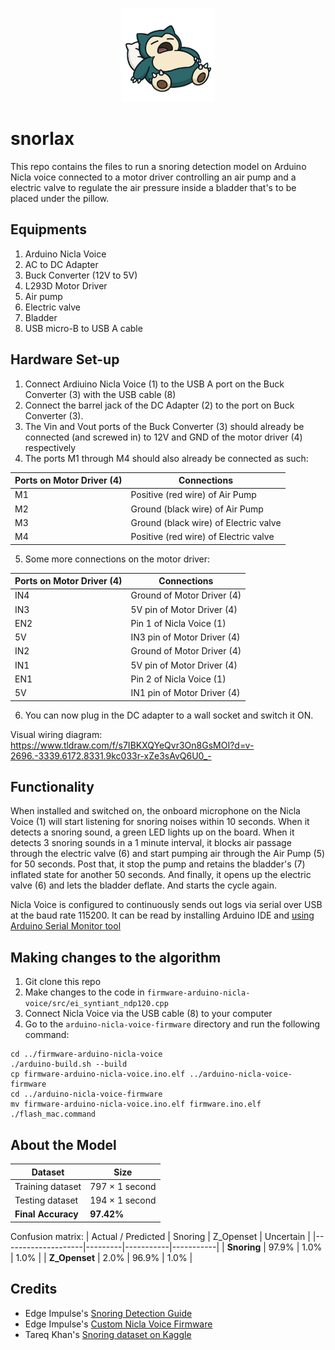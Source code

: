 <p align="center">
  <img src="icon.png" alt="snorlax icon" width="150"/>
</p>

# snorlax
This repo contains the files to run a snoring detection model on Arduino Nicla voice connected to a motor driver controlling an air pump and a electric valve to regulate the air pressure inside a bladder that's to be placed under the pillow.

## Equipments
1. Arduino Nicla Voice
2. AC to DC Adapter
3. Buck Converter (12V to 5V)
4. L293D Motor Driver
5. Air pump
6. Electric valve
7. Bladder
8. USB micro-B to USB A cable

## Hardware Set-up
1. Connect Ardiuino Nicla Voice (1) to the USB A port on the Buck Converter (3) with the USB cable (8)
2. Connect the barrel jack of the DC Adapter (2) to the port on Buck Converter (3).
3. The Vin and Vout ports of the Buck Converter (3) should already be connected (and screwed in) to 12V and GND of the motor driver (4) respectively
4. The ports M1 through M4 should also already be connected as such:

| Ports on Motor Driver (4) | Connections |
|----------|----------|
| M1  | Positive (red wire) of Air Pump  |
| M2  | Ground (black wire) of Air Pump  |
| M3 | Ground (black wire) of Electric valve  |
| M4  | Positive (red wire) of Electric valve  |

5. Some more connections on the motor driver:

| Ports on Motor Driver (4) | Connections |
|----------|----------|
| IN4  | Ground of Motor Driver (4)  |
| IN3  | 5V pin of Motor Driver (4)  |
| EN2 | Pin 1 of Nicla Voice (1)  |
| 5V  | IN3 pin of Motor Driver (4)  |
| IN2  | Ground of Motor Driver (4) |
| IN1  | 5V pin of Motor Driver (4)  |
| EN1 | Pin 2 of Nicla Voice (1)  |
| 5V  | IN1 pin of Motor Driver (4)  |

6. You can now plug in the DC adapter to a wall socket and switch it ON.

Visual wiring diagram: https://www.tldraw.com/f/s7IBKXQYeQvr3On8GsMOI?d=v-2696.-3339.6172.8331.9kc033r-xZe3sAvQ6U0_-

## Functionality
When installed and switched on, the onboard microphone on the Nicla Voice (1) will start listening for snoring noises within 10 seconds. When it detects a snoring sound, a green LED lights up on the board. When it detects 3 snoring sounds in a 1 minute interval, it blocks air passage through the electric valve (6) and start pumping air through the Air Pump (5) for 50 seconds. Post that, it stop the pump and retains the bladder's (7) inflated state for another 50 seconds. And finally, it opens up the electric valve (6) and lets the bladder deflate. And starts the cycle again.

Nicla Voice is configured to continuously sends out logs via serial over USB at the baud rate 115200. It can be read by installing Arduino IDE and [using Arduino Serial Monitor tool](https://docs.arduino.cc/software/ide-v2/tutorials/ide-v2-serial-monitor/#using-the-serial-monitor-tool)


## Making changes to the algorithm
1. Git clone this repo
2. Make changes to the code in `firmware-arduino-nicla-voice/src/ei_syntiant_ndp120.cpp`
3. Connect Nicla Voice via the USB cable (8) to your computer
4. Go to the `arduino-nicla-voice-firmware` directory and run the following command:
```
cd ../firmware-arduino-nicla-voice
./arduino-build.sh --build
cp firmware-arduino-nicla-voice.ino.elf ../arduino-nicla-voice-firmware
cd ../arduino-nicla-voice-firmware
mv firmware-arduino-nicla-voice.ino.elf firmware.ino.elf
./flash_mac.command
```

## About the Model

| **Dataset**         | **Size**       |
|---------------------|----------------|
| Training dataset    | 797 × 1 second |
| Testing dataset     | 194 × 1 second |
| **Final Accuracy**  | **97.42%**     |

Confusion matrix:
| Actual / Predicted | Snoring | Z_Openset | Uncertain |
|--------------------|---------|-----------|-----------|
| **Snoring**        | 97.9%   | 1.0%      | 1.0%      |
| **Z_Openset**      | 2.0%    | 96.9%     | 1.0%      |


## Credits
- Edge Impulse's [Snoring Detection Guide](https://docs.edgeimpulse.com/experts/audio-projects/arduino-nicla-voice-syntiant-snoring-detection)
- Edge Impulse's [Custom Nicla Voice Firmware](https://cdn.edgeimpulse.com/firmware/arduino-nicla-voice-firmware.zip)
- Tareq Khan's [Snoring dataset on Kaggle](https://www.kaggle.com/datasets/tareqkhanemu/snoring)
